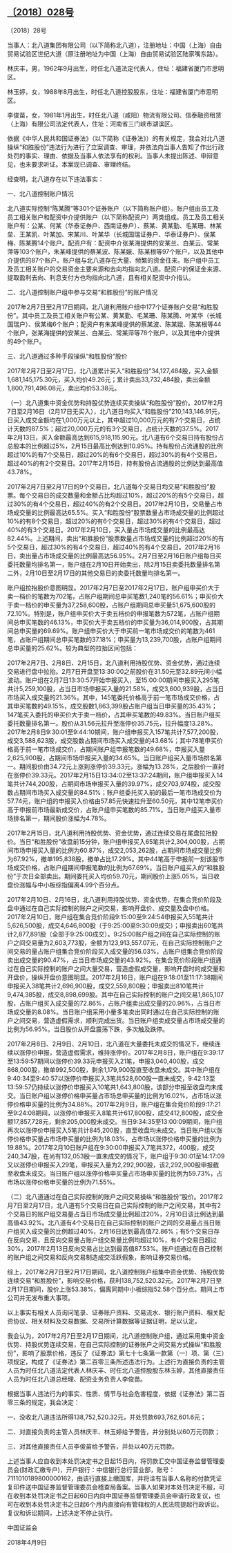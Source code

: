 ## [〔2018〕028号](http://www.csrc.gov.cn/pub/zjhpublic/G00306212/201805/t20180509_337967.htm)

















〔2018〕28号

 



当事人：北八道集团有限公司（以下简称北八道），注册地址：中国（上海）自由贸易试验区世纪大道（原注册地址为中国（上海）自由贸易试验区陆家嘴东路）。

林庆丰，男，1962年9月出生，时任北八道法定代表人，住址：福建省厦门市思明区。

林玉婷，女，1988年8月出生，时任北八道控股股东，住址：福建省厦门市思明区。

李俊苗，女，1981年1月出生，时任北八道（咸阳）物流有限公司、信泰融资租赁（上海）有限公司法定代表人，住址：河南省三门峡市湖滨区。

依据《中华人民共和国证券法》（以下简称《证券法》）的有关规定，我会对北八道操纵“和胜股份”违法行为进行了立案调查、审理，并依法向当事人告知了作出行政处罚的事实、理由、依据及当事人依法享有的权利。当事人未提出陈述、申辩意见，也未要求听证。本案现已调查、审理终结。

经查明，北八道存在以下违法事实：

一、北八道控制账户情况

北八道实际控制“陈某腾”等301个证券账户（以下简称账户组）。账户组由员工及员工相关账户和配资中介提供账户（以下简称配资户）两类组成。员工及员工相关账户有：公某、何某（华泰证券户、西南证券户）、蔡某、黄某勤、毛某珊、林某垒、王某凯、叶某加、宋某川、叶某华（长城国瑞证券户、华泰证券户）、侯某梅、陈某腾14个账户。配资户有：配资中介张某海提供的安某兰、白某云、常某萍等103个账户，朱某峰提供的蔡某波、陈某娥、陈某根等97个账户，以及其他中介提供的87个账户。账户组与北八道存在大量、频繁的资金往来。账户组中员工及员工相关账户的交易资金主要来源和去向均指向北八道。配资户的保证金来源、提取盈利去向、利息支付方也均指向北八道，且有相关配资中介指认。

二、北八道控制账户组中参与交易“和胜股份”的账户情况

2017年2月7日至2月17日期间，北八道利用账户组中177个证券账户交易“和胜股份”。其中员工及员工相关账户有公某、黄某勤、毛某珊、陈某腾、叶某华（长城国瑞户）、侯某梅6个账户；配资户有朱某峰提供的蔡某波、陈某娥、陈某根等44个账户，张某海提供的安某兰、白某云、常某萍等78个账户，以及其他中介提供的49个账户。

三、北八道通过多种手段操纵“和胜股份”股价

2017年2月7日至2月17日，北八道累计买入“和胜股份”34,127,484股，买入金额1,681,145,175.30元，买入均价49.26元；累计卖出33,732,484股，卖出金额1,800,791,496.08元，卖出均价53.38元。

（一）北八道集中资金优势和持股优势连续买卖操纵“和胜股份”股价。2017年2月7日至2月16日（2月17日无买入），北八道日均买入“和胜股份”210,143,146.91元，日买入成交金额均在1,000万元以上，其中超过10,000万元的有7个交易日，占统计天数的87.5%；超过20,000万元的有3个交易日，占统计天数的37.5%。2017年2月13日，买入金额最高达到615,918,115.90元。北八道有6个交易日持有股份占总股本的比例超过5%，2月15日最高比例达到10.95%。持有股份占流通股的比例超过10%的有7个交易日，超过20%的有6个交易日，超过30%的有4个交易日，超过40%的有2个交易日。2017年2月15日，持有股份占流通股的比例达到最高值43.78%。

2017年2月7日至2月17日的9个交易日，北八道每个交易日均交易“和胜股份”股票。每个交易日的成交数量和金额占比均超过10%，超过20%的有5个交易日，超过30%的有4个交易日，超过40%的有2个交易日。2017年2月10日，交易量占市场成交量的比例最高达65.5%。买入“和胜股份”股票数量占市场成交量的比例超过10%的有8个交易日，超过20%的有6个交易日，超过30%的有4个交易日，超过40%的有3个交易日。2017年2月10日，买入量占市场成交量的比例最高达82.44%。上述期间，卖出“和胜股份”股票数量占市场成交量的比例超过20%的有5个交易日，超过30%的有4个交易日，超过40%的有4个交易日。2017年2月16日，卖出量占市场成交量的比例最高达56.95%。2月7日至2月16日账户组每日买委托数量均排名第一，账户组在2月10日开始卖出，除2月15日卖委托数量排名第二外，2月10日至2月17日的其他交易日的卖委托数量均排名第一。

账户组拉抬股价意图明显。2017年2月7日至2017年2月17日，账户组申买价大于卖一档价的笔数为702笔，占账户组期间总申买笔数1,240笔的56.61%；申买价大于卖一档价的申买量为37,258,600股，占账户组期间总申买量51,675,600股的72.10%。特别是，账户组申买价大于卖五档价的申报笔数为572笔，占账户组期间总申买笔数的46.13%，申买价大于卖五档价的申买量为36,014,900股，占其期间总申买量的69.69%。账户组申买价大于申买前一笔市场成交价的笔数为461笔，占账户组期间总申买笔数的37.18%；申买量为13,239,700股，占账户组期间总申买量的25.62%。较为典型的拉抬区间包括：

2017年2月7日、2月8日、2月15日，北八道利用持股优势、资金优势，通过连续交易进行盘中拉抬。2月7日开盘至13:30:00之前股价在31.50元至32.89元间小幅波动。账户组在2月7日13:30:57开始申报买入，至15:00:00期间申报买入295笔共计5,259,100股，占当日市场申报买入量的21.58%，成交3,600,939股，占当日市场买入成交量的21.36%。其中，145笔委托价格高于前一笔市场成交价格，占其申买笔数的49.15%，成交股数1,863,399股占账户组当日申买量的35.43%；147笔买入委托的申买价大于卖一档价，占其申买笔数的49.83%。当日账户组买委托数量排名第一。股价从31.56元拉升至涨停价35.75元，拉升幅度13.28%。2017年2月8日9:30:01至9:44:10期间，账户组申报买入157笔共计7,577,200股，成交3,588,623股，成交股数占期间市场买入成交量的43.68%；其中78笔申买价格高于前一笔市场成交价，占期间账户组申报笔数的49.68%，申报买入量2,625,900股，占期间市场申报买入量的34.65%。当日账户组买入量市场排名第一。期间股价由34.72元上涨到涨停价39.33元，涨幅为13.28%，之后股价一直封在涨停价39.33元。2017年2月15日13:34:02至13:37:24期间，账户组申报买入14笔共计744,200股，占期间市场申报买入量的39.97%，成交703,974股，成交股数占期间市场买入成交量的84.51%；账户组委托买入前的最后一笔市场成交价为57.74元，账户组的申报买入价格由57.85元快速拉升至60.50元，其中12笔申买价高于申报前市场最新成交价，占账户组申买笔数的85.71%。当日账户组买入量市场排名第一，期间股价涨幅为4.78%。

2017年2月15日，北八道利用持股优势、资金优势，通过连续交易在尾盘拉抬股价。当日“和胜股份”收盘前15分钟，账户组申报买入65笔共计2,304,000股，占期间市场申报买入量的比例为60.87%，成交2,053,262股，占期间市场成交量比例为67.92%，撤单195,838股，撤单占比17.29%。其中44笔高于申报前一刻该股市场成交价格，占账户组期间申报笔数的比例为67.69%。当日账户组买入的“和胜股份”于次日全部卖出。期间委托买入均价59.70元，期间股价上涨5.05%，当日收盘价涨幅与中小板综指偏离4.99个百分点。

2017年2月10日、2月16日，北八道利用持股优势、资金优势，在集合竞价阶段及盘中通过在自己实际控制的账户之间交易，影响开盘价、成交量及盘中价格。2017年2月10日，账户组在集合竞价阶段9:15:00至9:24:54申报买入55笔共计5,626,500股，成交4,646,800股（于9:25:00至9:30:09成交）；申报卖出60笔共计2,877,891股（全部于9:25:00成交）。9:25:00账户组之间在自己实际控制的账户之间交易量为2,603,773股，金额为123,913,557.07元，在自己实际控制账户之间交易的量占账户组集合竞价阶段买入成交量的56.03%，占账户组集合竞价阶段卖出成交量的90.47%，占当日市场成交量的43.92%。在集合竞价阶段账户组通过在自己实际控制的账户之间大量交易，营造虚假成交量，影响开盘时的成交量和开盘价，操纵开盘价意图明显。2017年2月16日，账户组在9:18:01至11:17:38期间申报买入38笔共计2,696,900股，成交2,559,800股；申报卖出810笔共计9,474,385股，成交8,898,699股。其中在自己实际控制的账户之间交易1,865,107股，占账户组买入成交量的72.86%，占账户组卖出成交量的20.96%，占当日市场成交量的8.08%。当日账户组采用小量多笔卖出同时通过在自己实际控制的账户之间交易，营造虚假需求，顺利完成出货。当日账户组卖成交量占市场成交量的比例为56.95%。当日股价从开盘震荡下跌，多次触及跌停。

2017年2月8日、2月9日、2月10日，北八道在大量委托未成交的情况下，继续连续以涨停价申报，营造虚假需求，维持涨停价。2017年2月8日，账户组在9:39:17至13:59:57期间以涨停价39.33元申报买入21笔，申报3,040,400股，成交868,000股，撤单992,500股，剩余1,179,900股直至收盘未成交。其中账户组在9:40:34至9:40:57以涨停价申报买入3笔共528,600股一直未成交，9:42:13至13:59:57仍持续以涨停价申报买入10笔共1,643,800股，该部分申报至收盘均未成交。当日账户组以涨停价格申买量占市场总申买量的比例为16.02%，占市场以涨停价格申买量的比例为34.88%。2017年2月9日，账户组在集合竞价阶段9:17:21至9:24:08期间，以涨停价申报买入8笔共计617,800股，成交412,800股，成交金额17,857,728元，剩余205,000股未成交。当日9:34:35至13:00:09期间，账户组再次以涨停价申报买入5笔共计845,200股，直至收盘均未成交。当日账户组以涨停价格申买量占市场申买量的比例为18.03%，占市场以涨停价格申买量的比例为19.88%。2017年2月10日账户组在9:30:00申报买入7笔共372，400股，成交240,347股，在尚有132,053股一直未成交的情况下，账户组于9:30:01至14:17:09又以涨停价申报买入29笔，申报买入量为2,292,900股，该2,292,900股申报截至收盘未成交。当日账户组以涨停价格申买量占市场申买量的比例为59.73%，占市场以涨停价格申买量的比例为71.55%。

（二）北八道通过在自己实际控制的账户之间交易操纵“和胜股份”股价。2017年2月7日至2月17日，北八道有5个交易日在自己实际控制的账户之间交易，其中有2个交易日的账户组交易量占当日市场成交量比例超过20%，2月10日该比例达到最高值43.92%。北八道有4个交易日在自己实际控制的账户之间的交易量占当日账户组买入成交量的比例超过40%，2月16日达到最高值72.86%；有5个交易日存在反向交易，且反向交易量占账户组交易量比例均超过10%，有4个交易日超过30%，2017年2月13日反向交易占比达到最高值87.53%。账户组通过在自己控制的账户组之间交易和反向交易制造成交活跃假象，影响证券交易价格。

综上，2017年2月7日至2月17日期间，北八道控制账户组集中资金优势、持股优势连续交易“和胜股份”，影响交易价格，获利138,752,520.32元。2017年2月7日至2月17日期间，股价上涨53.38%，偏离同期中小板综指52.58个百分点。期间上市公司并无发布重大事项。

以上事实有相关人员询问笔录、证券账户资料、交易流水、银行账户资料、相关配资协议、相关材料及交易数据、交易所计算数据等证据证明，足以认定。

我会认为，2017年2月7日至2月17日期间，北八道控制账户组，通过采用集中资金优势、持股优势连续交易，在自己实际控制的证券账户之间交易方式操纵“和胜股份”，影响了股票价格，违反了《证券法》第七十七条第一款第（一）项、第（三）项规定，构成了《证券法》第二百零三条所述违法行为。上述行为直接负责的主管人员为时任北八道法定代表人林庆丰、时任北八道控股股东林玉婷，其他直接责任人员为时任北八道总经理、配资业务负责人李俊苗。

根据当事人违法行为的事实、性质、情节与社会危害程度，依据《证券法》第二百零三条的规定，我会决定：

一、没收北八道违法所得138,752,520.32元，并处罚款693,762,601.6元；

二、对直接负责的主管人员林庆丰、林玉婷给予警告，并分别处以60万元罚款；

三、对其他直接责任人员李俊苗给予警告，并处以40万元罚款。

上述当事人应自收到本处罚决定书之日起15日内，将罚款汇交中国证券监督管理委员会(财政汇缴专户)，开户银行：中信银行总行营业部，账号：7111010189800000162，由该行直接上缴国库，并将注有当事人名称的付款凭证复印件送中国证券监督管理委员会稽查局备案。当事人如果对本处罚决定不服，可在收到本处罚决定书之日起60日内向中国证券监督管理委员会申请行政复议，也可在收到本处罚决定书之日起6个月内直接向有管辖权的人民法院提起行政诉讼。复议和诉讼期间，上述决定不停止执行。

 

 

 

 

中国证监会      

2018年4月9日    